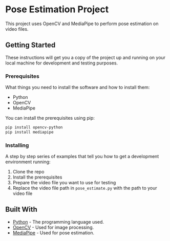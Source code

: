 # Pose Estimation Project

This project uses OpenCV and MediaPipe to perform pose estimation on video files.

## Getting Started

These instructions will get you a copy of the project up and running on your local machine for development and testing purposes.

### Prerequisites

What things you need to install the software and how to install them:

- Python
- OpenCV
- MediaPipe

You can install the prerequisites using pip:

```bash
pip install opencv-python
pip install mediapipe
```

### Installing

A step by step series of examples that tell you how to get a development environment running:

1. Clone the repo
2. Install the prerequisites
3. Prepare the video file you want to use for testing
4. Replace the video file path in `pose_estimate.py` with the path to your video file

## Built With

* [Python](https://www.python.org/) - The programming language used.
* [OpenCV](https://opencv.org/) - Used for image processing.
* [MediaPipe](https://google.github.io/mediapipe/) - Used for pose estimation.
